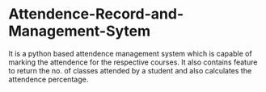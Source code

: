 # Attendence-Record-and-Management-Sytem

It is a python based attendence management system which is capable of marking the attendence 
for the respective courses. 
It also contains feature to return the no. of classes attended by a student and also calculates the 
attendence percentage.
